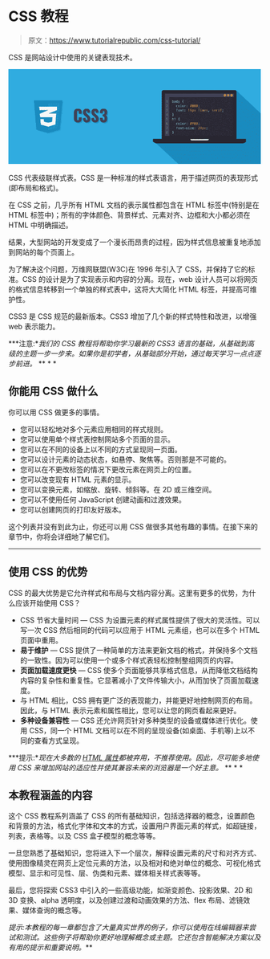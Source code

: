 # CSS 教程

> 原文：<https://www.tutorialrepublic.com/css-tutorial/>

CSS 是网站设计中使用的关键表现技术。

![CSS Illustration](img/8ea4a951d216228e88f48b5e9b287f61.png)

CSS 代表级联样式表。CSS 是一种标准的样式表语言，用于描述网页的表现形式(即布局和格式)。

在 CSS 之前，几乎所有 HTML 文档的表示属性都包含在 HTML 标签中(特别是在 HTML 标签中)；所有的字体颜色、背景样式、元素对齐、边框和大小都必须在 HTML 中明确描述。

结果，大型网站的开发变成了一个漫长而昂贵的过程，因为样式信息被重复地添加到网站的每个页面上。

为了解决这个问题，万维网联盟(W3C)在 1996 年引入了 CSS，并保持了它的标准。CSS 的设计是为了实现表示和内容的分离。现在，web 设计人员可以将网页的格式信息转移到一个单独的样式表中，这将大大简化 HTML 标签，并提高可维护性。

CSS3 是 CSS 规范的最新版本。CSS3 增加了几个新的样式特性和改进，以增强 web 表示能力。

 ***注意:**我们的 CSS 教程将帮助你学习最新的 CSS3 语言的基础，从基础到高级的主题一步一步来。如果你是初学者，从基础部分开始，通过每天学习一点点逐步前进。*  ** * *

## 你能用 CSS 做什么

你可以用 CSS 做更多的事情。

*   您可以轻松地对多个元素应用相同的样式规则。
*   您可以使用单个样式表控制网站多个页面的显示。
*   您可以在不同的设备上以不同的方式呈现同一页面。
*   您可以设计元素的动态状态，如悬停、聚焦等。否则那是不可能的。
*   您可以在不更改标签的情况下更改元素在网页上的位置。
*   您可以改变现有 HTML 元素的显示。
*   您可以变换元素，如缩放、旋转、倾斜等。在 2D 或三维空间。
*   您可以不使用任何 JavaScript 创建动画和过渡效果。
*   您可以创建网页的打印友好版本。

这个列表并没有到此为止，你还可以用 CSS 做很多其他有趣的事情。在接下来的章节中，你将会详细地了解它们。

* * *

## 使用 CSS 的优势

CSS 的最大优势是它允许样式和布局与文档内容分离。这里有更多的优势，为什么应该开始使用 CSS？

*   CSS 节省大量时间 — CSS 为设置元素的样式属性提供了很大的灵活性。可以写一次 CSS 然后相同的代码可以应用于 HTML 元素组，也可以在多个 HTML 页面中重用。
*   **易于维护** — CSS 提供了一种简单的方法来更新文档的格式，并保持多个文档的一致性。因为可以使用一个或多个样式表轻松控制整组网页的内容。
*   **页面加载速度更快** — CSS 使多个页面能够共享格式信息，从而降低文档结构内容的复杂性和重复性。它显著减小了文件传输大小，从而加快了页面加载速度。
*   与 HTML 相比，CSS 拥有更广泛的表现能力，并能更好地控制网页的布局。因此，与 HTML 表示元素和属性相比，您可以让您的网页看起来更好。
*   **多种设备兼容性** — CSS 还允许网页针对多种类型的设备或媒体进行优化。使用 CSS，同一个 HTML 文档可以在不同的呈现设备(如桌面、手机等)上以不同的查看方式呈现。

 ***提示:**现在大多数的 [HTML 属性](../html-tutorial/html-attributes.php)都被弃用，不推荐使用。因此，尽可能多地使用 CSS 来增加网站的适应性并使其兼容未来的浏览器是一个好主意。*  ** * *

## 本教程涵盖的内容

这个 CSS 教程系列涵盖了 CSS 的所有基础知识，包括选择器的概念，设置颜色和背景的方法，格式化字体和文本的方式，设置用户界面元素的样式，如超链接，列表，表格等。以及 CSS 盒子模型的概念等等。

一旦您熟悉了基础知识，您将进入下一个层次，解释设置元素的尺寸和对齐方式、使用图像精灵在网页上定位元素的方法，以及相对和绝对单位的概念、可视化格式模型、显示和可见性、层、伪类和元素、媒体相关样式表等等。

最后，您将探索 CSS3 中引入的一些高级功能，如渐变颜色、投影效果、2D 和 3D 变换、alpha 透明度，以及创建过渡和动画效果的方法、flex 布局、滤镜效果、媒体查询的概念等。

 *提示:本教程的每一章都包含了大量真实世界的例子，你可以使用在线编辑器来尝试和测试。这些例子将帮助你更好地理解概念或主题。它还包含智能解决方案以及有用的提示和重要说明。***